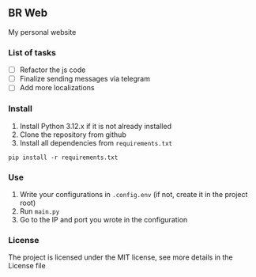 ## BR Web
My personal website

### List of tasks
- [ ] Refactor the js code
- [ ] Finalize sending messages via telegram
- [ ] Add more localizations

### Install
1. Install Python 3.12.x if it is not already installed
2. Clone the repository from github
3. Install all dependencies from `requirements.txt`
```
pip install -r requirements.txt
```

###  Use
1. Write your configurations in `.config.env` (if not, create it in the project root)
2. Run `main.py`
3. Go to the IP and port you wrote in the configuration

### License
The project is licensed under the MIT license, see more details in the License file
